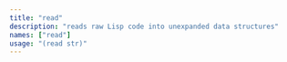 ```yaml
---
title: "read"
description: "reads raw Lisp code into unexpanded data structures"
names: ["read"]
usage: "(read str)"
---
```

